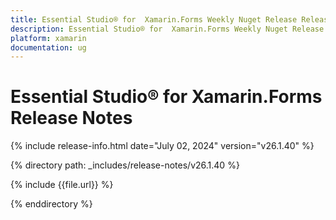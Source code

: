 ```yaml
---
title: Essential Studio® for  Xamarin.Forms Weekly Nuget Release Release Notes  
description: Essential Studio® for  Xamarin.Forms Weekly Nuget Release Release Notes  
platform: xamarin
documentation: ug
---
```


# Essential Studio® for  Xamarin.Forms  Release Notes  

{% include release-info.html date="July 02, 2024"  version="v26.1.40" %} 

{% directory path: _includes/release-notes/v26.1.40 %}

{% include {{file.url}} %}

{% enddirectory %}